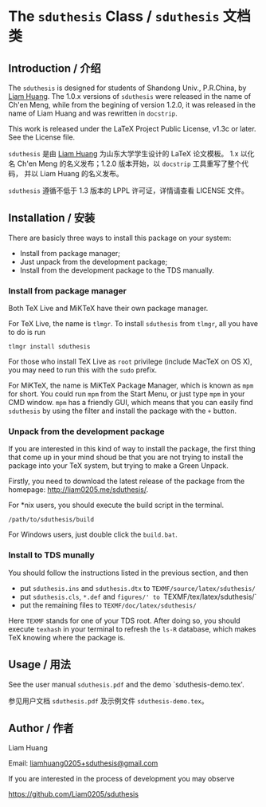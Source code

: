 # The `sduthesis` Class / `sduthesis` 文档类

## Introduction / 介绍

The `sduthesis` is designed for students of Shandong Univ., P.R.China,
by [Liam Huang][liam-ctan]. The 1.0.x versions of `sduthesis` were
released in the name of Ch'en Meng, while from the begining of version 1.2.0,
it was released in the name of Liam Huang and was rewritten in `docstrip`.

This work is released under the LaTeX Project Public License, v1.3c or later.
See the License file.

`sduthesis` 是由 [Liam Huang][liam-ctan] 为山东大学学生设计的 LaTeX 论文模板。
1.x 以化名 Ch'en Meng 的名义发布；1.2.0 版本开始，以 `docstrip` 工具重写了整个代码，
并以 Liam Huang 的名义发布。

`sduthesis` 遵循不低于 1.3 版本的 LPPL 许可证，详情请查看 LICENSE 文件。

## Installation / 安装

There are basicly three ways to install this package on your system:

* Install from package manager;
* Just unpack from the development package;
* Install from the development package to the TDS manually.

### Install from package manager

Both TeX Live and MiKTeX have their own package manager.

For TeX Live, the name is `tlmgr`. To install `sduthesis` from `tlmgr`, all you have to do is run

    tlmgr install sduthesis

For those who install TeX Live as `root` privilege (include MacTeX on OS X), you may need to run this with the `sudo` prefix.

For MiKTeX, the name is MiKTeX Package Manager, which is known as `mpm` for short. You could run `mpm` from the Start Menu, or just type `mpm` in your CMD window. `mpm` has a friendly GUI, which means that you can easily find `sduthesis` by using the filter and install the package with the `+` button.

### Unpack from the development package

If you are interested in this kind of way to install the package, the first thing that come up in your mind shoud be that you are not trying to install the package into your TeX system, but trying to make a Green Unpack.

Firstly, you need to download the latest release of the package from the homepage: <http://liam0205.me/sduthesis/>.

For *nix users, you should execute the build script in the terminal.

    /path/to/sduthesis/build

For Windows users, just double click the `build.bat`.

### Install to TDS munally

You should follow the instructions listed in the previous section, and then

* put `sduthesis.ins` and `sduthesis.dtx` to `TEXMF/source/latex/sduthesis/`
* put `sduthesis.cls`, `*.def` and `figures/' to `TEXMF/tex/latex/sduthesis/`
* put the remaining files to `TEXMF/doc/latex/sduthesis/`

Here `TEXMF` stands for one of your TDS root. After doing so, you should execute `texhash` in your terminal to refresh the `ls-R` database, which makes TeX knowing where the package is.

## Usage / 用法

See the user manual `sduthesis.pdf` and the demo `sduthesis-demo.tex'.

参见用户文档 `sduthesis.pdf` 及示例文件 `sduthesis-demo.tex`。

## Author / 作者

Liam Huang

Email: liamhuang0205+sduthesis@gmail.com

If you are interested in the process of development you may observe

<https://github.com/Liam0205/sduthesis>

[liam-ctan]: http://www.ctan.org/author/huang-l
